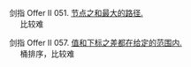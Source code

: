 
剑指 Offer II 051. [节点之和最大的路径.](https://leetcode.cn/problems/jC7MId/)  
&nbsp;&nbsp;&nbsp;&nbsp; 比较难

剑指 Offer II 057. [值和下标之差都在给定的范围内.](https://leetcode.cn/problems/7WqeDu/)  
&nbsp;&nbsp;&nbsp;&nbsp; 桶排序，比较难


